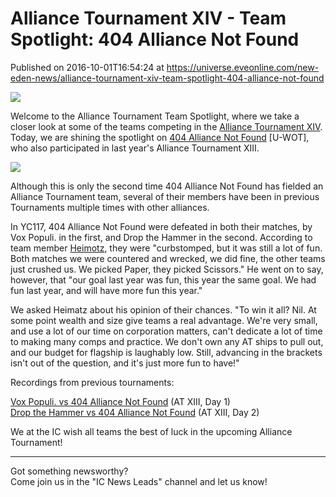 # Alliance Tournament XIV - Team Spotlight: 404 Alliance Not Found
Published on 2016-10-01T16:54:24 at https://universe.eveonline.com/new-eden-news/alliance-tournament-xiv-team-spotlight-404-alliance-not-found

![](http://web.ccpgamescdn.com/newssystem/media/70551/1/ISD_ID_AT.png)

Welcome to the Alliance Tournament Team Spotlight, where we take a closer look at some of the teams competing in the [Alliance Tournament XIV](https://community.eveonline.com/community/alliance-tournament/). Today, we are shining the spotlight on [404 Alliance Not Found](https://gate.eveonline.com/Alliance/404%20Alliance%20Not%20Found) [U-WOT], who also participated in last year's Alliance Tournament XIII.

![](http://imageserver.eveonline.com/Alliance/99004222_128.png)

Although this is only the second time 404 Alliance Not Found has fielded an Alliance Tournament team, several of their members have been in previous Tournaments multiple times with other alliances.

In YC117, 404 Alliance Not Found were defeated in both their matches, by Vox Populi. in the first, and Drop the Hammer in the second. According to team member [Heimotz](https://gate.eveonline.com/Profile/Heimotz), they were "curbstomped, but it was still a lot of fun. Both matches we were countered and wrecked, we did fine, the other teams just crushed us. We picked Paper, they picked Scissors." He went on to say, however, that "our goal last year was fun, this year the same goal. We had fun last year, and will have more fun this year."

We asked Heimatz about his opinion of their chances. "To win it all? Nil. At some point wealth and size give teams a real advantage. We're very small, and use a lot of our time on corporation matters, can't dedicate a lot of time to making many comps and practice. We don't own any AT ships to pull out, and our budget for flagship is laughably low. Still, advancing in the brackets isn't out of the question, and it's just more fun to have!"

Recordings from previous tournaments:

[Vox Populi. vs 404 Alliance Not Found](https://www.youtube.com/watch?v=RJe70VQU9XM) (AT XIII, Day 1)  
[Drop the Hammer vs 404 Alliance Not Found](https://www.youtube.com/watch?v=J1ELAIUYLqQ) (AT XIII, Day 2)

We at the IC wish all teams the best of luck in the upcoming Alliance Tournament!

 

* * *

Got something newsworthy?  
Come join us in the "IC News Leads" channel and let us know!

